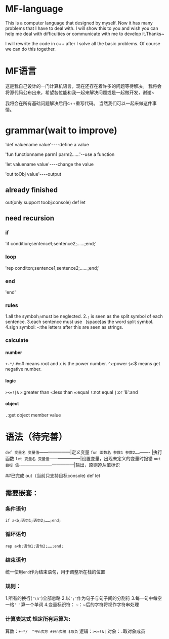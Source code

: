 # MF-language
This is a computer language that designed by myself.
Now it has many problems that I have to deal with.
I will show this to you and wish you can help me deal with difficulties or communicate with me to develop it.Thanks~

I will rewrite the code in c++ after I solve all the basic problems.
Of course we can do this together.

# MF语言
这是我自己设计的一门计算机语言，现在还存在着许多的问题等待解决。
我将会将源代码公布出来，希望各位能和我一起来解决问题或是一起做开发，谢谢~

我将会在所有基础问题解决后用c++重写代码。
当然我们可以一起来做这件事情。

# grammar(wait to improve)
'def valuename value'----define a value

'fun functionname parm1 parm2……'--use a function

'let valuename value'----change the value

'out toObj value'----output

## already finished
out(only support toobj:console)
def
let

## need recursion
### if
'if condition;sentence1;sentence2;……;end;'

### loop
'rep conditon;sentence1;sentence2;……;end;'

### end
'end'

### rules
1.all the symbol`\n`must be neglected.
2.`;` is seen as the split symbol of each sentence.
3.each sentence must use ` `(space)as the word split symbol.
4.sign symbol:
`~`:the letters after this are seen as strings.

### calculate
#### number
`+-*/`
`#x`:# means root and x is the power number.
`^x`:power
`$x`:$ means get negative number.

#### logic
`><=!|&`
`>`:greater than
`<`:less than
`=`:equal
`!`:not equal
`|`:or
'&':and

#### object
`.`:get object member value

# 语法（待完善）
`def 变量名 变量值`———————|定义变量
`fun 函数名 参数1 参数2……`——- |执行函数
`let 变量名 变量值`———————|设置变量，出现未定义的变量时报错
`out 目标 值`-————————————|输出，原则遵从值标识

##已完成
out（当前只支持目标console)
def
let

## 需要嵌套：
### 条件语句
`if a<b;语句1;语句2;……;end;`
### 循环语句
`rep a<b;语句1;语句2;……;end;`
### 结束语句
统一使用`end`作为结束语句，用于调整所在栈的位置

### 规则：
1.所有的换行(`'\n'`)全部忽略
2.以`';'`作为句子与句子间的分割符
3.每一句中每空一格`' '`算一个单词
4.变量标识符：
`~`：~后的字符将视作字符串处理

### 计算表达式 规定所有运算为:
算数：`+-*/  ^平n次方 #开n次根 $取负`
逻辑：`><=!&|`
对象：`.`取对象成员
